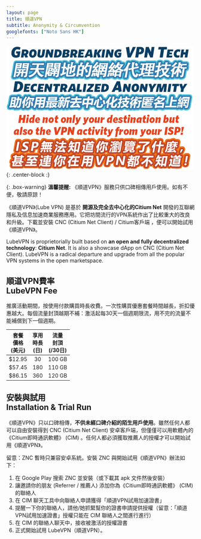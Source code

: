 ```yaml
---
layout: page
title: 順道VPN
subtitle: Anonymity & Circumvention
googlefonts: ["Noto Sans HK"]
---
```


![LubeVPN](/img/ads.png "Groundbreaking VPN Tech"){: .center-block :}

{: .box-warning}
**溫馨提醒:** 《順道VPN》服務只供口碑相傳用戶使用。如有不便，敬請原諒！

《順道VPN》(Lube VPN) 是基於 **開源及完全去中心化的Citium Net** 開發的互聯網隱私及信息加速商業服務應用。它把坊間流行的VPN系統作出了比較重大的改良和升級。下載並安裝 CNC (Citium Net Client) / Citium客戶端 ，便可以開始試用《順道VPN》。

LubeVPN is proprietorially built based on **an open and fully decentralized technology**: **Citium Net**. It is also a showcase dApp on CNC (Citium Net Client). LubeVPN is a radical departure and upgrade from all the popular VPN systems in the open marketspace.

## 順道VPN費率<br>LubeVPN Fee

推廣活動期間，按使用付款購買時長收費。一次性購買優惠套餐時間越長，折扣優惠越大。每個流量封頂越期不補：激活起每30天一個週期限流，用不完的流量不能補償到下一個週期。

<div style="text-align: center">

| 套餐<br>價格<br>(美元) | 享用<br>時長<br>(日)  | 流量<br>封頂<br>(/30日) |
|--|--|--|
| $12.95 | 30 | 100 GB |
| $57.45 | 180 | 110 GB |
| $86.15 | 360 | 120 GB |

</div>

## 安裝與試用<br>Installation & Trial Run

《順道VPN》只以口碑相傳，**不供未經口碑介紹的陌生用戶使用**。雖然任何人都可以自由安裝得到 CNC (Citium Net Client) 安卓客戶端，但僅僅可以用軟體內的《Citium即時通訊軟體》 (CIM) 。任何人都必須獲取推薦人的授權才可以開始試用《順道VPN》。

留意：ZNC 暫時只兼容安卓系統。安裝 ZNC 與開始試用《順道VPN》辦法如下：

 1. 在 Google Play 搜索 ZNC 並安裝（或下載其 apk 文件然後安裝）
 2. 讓邀請你的朋友 (Referrer / 推薦人) 添加你為《Citium即時通訊軟體》 (CIM) 的聯絡人
 3. 在 CIM 聊天工具中向聯絡人申請獲得「順道VPN試用加速證書」
 4. 提醒一下你的聯絡人，請他/她抓緊幫你的證書申請提供授權（留意：「順道VPN試用加速證書」授權只能在 CIM 聯絡人之間進行進行）
 5. 在 CIM 的聯絡人聊天中，接收被激活的授權證書
 6. 正式開始試用 LubeVPN（順道VPN）。
